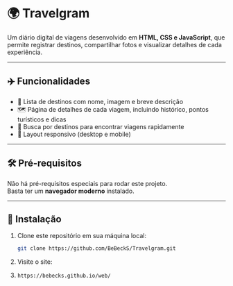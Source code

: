 # 🌍 Travelgram

Um diário digital de viagens desenvolvido em **HTML, CSS e JavaScript**, que permite registrar destinos, compartilhar fotos e visualizar detalhes de cada experiência.

---

## ✈️ Funcionalidades

- 📍 Lista de destinos com nome, imagem e breve descrição  
- 🗺️ Página de detalhes de cada viagem, incluindo histórico, pontos turísticos e dicas  
- 🔎 Busca por destinos para encontrar viagens rapidamente  
- 📱 Layout responsivo (desktop e mobile)  

---

## 🛠️ Pré-requisitos

Não há pré-requisitos especiais para rodar este projeto.  
Basta ter um **navegador moderno** instalado.  

---

## 🚀 Instalação

1. Clone este repositório em sua máquina local:

   ```bash
   git clone https://github.com/BeBeckS/Travelgram.git

2. Visite o site:
3. 
   ```bash
   https://bebecks.github.io/web/
